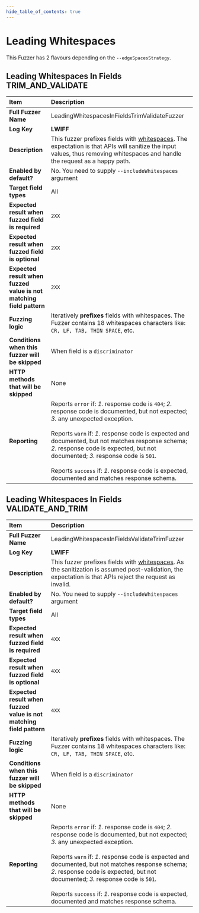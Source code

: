 ```yaml
--- 
hide_table_of_contents: true
---
```


# Leading Whitespaces

This Fuzzer has 2 flavours depending on the `--edgeSpacesStrategy`.

## Leading Whitespaces In Fields TRIM_AND_VALIDATE
| Item                                                                | Description                                                                                                                                                                                                                                                                                                                                                                                                                                 |
|:--------------------------------------------------------------------|:--------------------------------------------------------------------------------------------------------------------------------------------------------------------------------------------------------------------------------------------------------------------------------------------------------------------------------------------------------------------------------------------------------------------------------------------|
| **Full Fuzzer Name**                                                | LeadingWhitespacesInFieldsTrimValidateFuzzer                                                                                                                                                                                                                                                                                                                                                                                                |
| **Log Key**                                                         | **LWIFF**                                                                                                                                                                                                                                                                                                                                                                                                                                   |
| **Description**                                                     | This fuzzer prefixes fields with [whitespaces](https://en.wikipedia.org/wiki/Whitespace_character). The expectation is that APIs will sanitize the input values, thus removing whitespaces and handle the request as a happy path.                                                                                                                                                                                                          |
| **Enabled by default?**                                             | No. You need to supply `--includeWhitespaces` argument                                                                                                                                                                                                                                                                                                                                                                                      |
| **Target field types**                                              | All                                                                                                                                                                                                                                                                                                                                                                                                                                         |
| **Expected result when fuzzed field is required**                   | `2XX`                                                                                                                                                                                                                                                                                                                                                                                                                                       |
| **Expected result when fuzzed field is optional**                   | `2XX`                                                                                                                                                                                                                                                                                                                                                                                                                                       |
| **Expected result when fuzzed value is not matching field pattern** | `2XX`                                                                                                                                                                                                                                                                                                                                                                                                                                       |
| **Fuzzing logic**                                                   | Iteratively **prefixes** fields with whitespaces. The Fuzzer contains 18 whitespaces characters like: `CR, LF, TAB, THIN SPACE`, etc.                                                                                                                                                                                                                                                                                                       |
| **Conditions when this fuzzer will be skipped**                     | When field is a `discriminator`                                                                                                                                                                                                                                                                                                                                                                                                             |
| **HTTP methods that will be skipped**                               | None                                                                                                                                                                                                                                                                                                                                                                                                                                        |
| **Reporting**                                                       | Reports `error` if: *1.* response code is `404`; *2.* response code is documented, but not expected; *3.* any unexpected exception. <br/><br/> Reports `warn` if: *1.* response code is expected and documented, but not matches response schema; *2.* response code is expected, but not documented; *3.* response code is `501`. <br/><br/> Reports `success` if: *1.* response code is expected, documented and matches response schema. | 

## Leading Whitespaces In Fields VALIDATE_AND_TRIM
| Item                                                                | Description                                                                                                                                                                                                                                                                                                                                                                                                                                 |
|:--------------------------------------------------------------------|:--------------------------------------------------------------------------------------------------------------------------------------------------------------------------------------------------------------------------------------------------------------------------------------------------------------------------------------------------------------------------------------------------------------------------------------------|
| **Full Fuzzer Name**                                                | LeadingWhitespacesInFieldsValidateTrimFuzzer                                                                                                                                                                                                                                                                                                                                                                                                |
| **Log Key**                                                         | **LWIFF**                                                                                                                                                                                                                                                                                                                                                                                                                                   |
| **Description**                                                     | This fuzzer prefixes fields with [whitespaces](https://en.wikipedia.org/wiki/Whitespace_character). As the sanitization is assumed post-validation, the expectation is that APIs reject the request as invalid.                                                                                                                                                                                                                             |
| **Enabled by default?**                                             | No. You need to supply `--includeWhitespaces` argument                                                                                                                                                                                                                                                                                                                                                                                      |
| **Target field types**                                              | All                                                                                                                                                                                                                                                                                                                                                                                                                                         |
| **Expected result when fuzzed field is required**                   | `4XX`                                                                                                                                                                                                                                                                                                                                                                                                                                       |
| **Expected result when fuzzed field is optional**                   | `4XX`                                                                                                                                                                                                                                                                                                                                                                                                                                       |
| **Expected result when fuzzed value is not matching field pattern** | `4XX`                                                                                                                                                                                                                                                                                                                                                                                                                                       |
| **Fuzzing logic**                                                   | Iteratively **prefixes** fields with whitespaces. The Fuzzer contains 18 whitespaces characters like: `CR, LF, TAB, THIN SPACE`, etc.                                                                                                                                                                                                                                                                                                       |
| **Conditions when this fuzzer will be skipped**                     | When field is a `discriminator`                                                                                                                                                                                                                                                                                                                                                                                                             |
| **HTTP methods that will be skipped**                               | None                                                                                                                                                                                                                                                                                                                                                                                                                                        |
| **Reporting**                                                       | Reports `error` if: *1.* response code is `404`; *2.* response code is documented, but not expected; *3.* any unexpected exception. <br/><br/> Reports `warn` if: *1.* response code is expected and documented, but not matches response schema; *2.* response code is expected, but not documented; *3.* response code is `501`. <br/><br/> Reports `success` if: *1.* response code is expected, documented and matches response schema. | 
